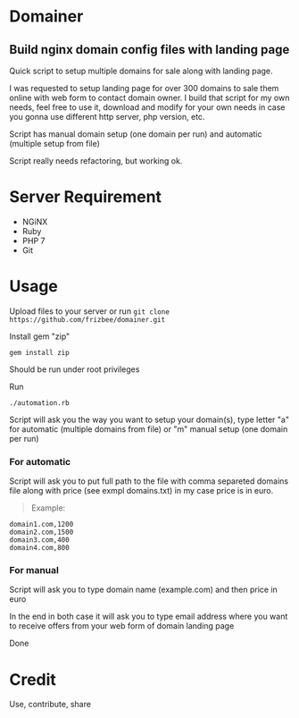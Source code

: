 # Domainer
## Build nginx domain config files with landing page

Quick script to setup multiple domains for sale along with landing page.

I was requested to setup landing page for over 300 domains to sale them online with web form to contact domain owner. I build that script for my own needs, feel free to use it, download and modify for your own needs in case you gonna use different http server, php version, etc.

Script has manual domain setup (one domain per run) and automatic (multiple setup from file)

Script really needs refactoring, but working ok.

# Server Requirement

* NGiNX
* Ruby
* PHP 7
* Git


# Usage


Upload files to your server
or run `git clone https://github.com/frizbee/domainer.git`

Install gem "zip"
```
gem install zip
```

Should be run under root privileges

Run
```
./automation.rb
```
Script will ask you the way you want to setup your domain(s), type letter "a" for automatic (multiple domains from file) or "m" manual setup (one domain per run)

### For automatic
Script will ask you to put full path to the file with comma separeted domains file along with price (see exmpl domains.txt) in my case price is in euro.
> Example:
```
domain1.com,1200
domain2.com,1500
domain3.com,400
domain4.com,800
```

### For manual
Script will ask you to type domain name (example.com) and then price in euro

In the end in both case it will ask you to type email address where you want to receive offers from your web form of domain landing page

Done

# Credit
Use, contribute, share
